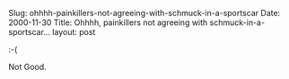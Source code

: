 Slug: ohhhh-painkillers-not-agreeing-with-schmuck-in-a-sportscar
Date: 2000-11-30
Title: Ohhhh, painkillers not agreeing with schmuck-in-a-sportscar...
layout: post

:-(

Not Good.
